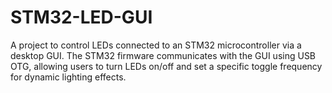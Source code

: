 # STM32-LED-GUI
A project to control LEDs connected to an STM32 microcontroller via a desktop GUI. The STM32 firmware communicates with the GUI using USB OTG, allowing users to turn LEDs on/off and set a specific toggle frequency for dynamic lighting effects.
